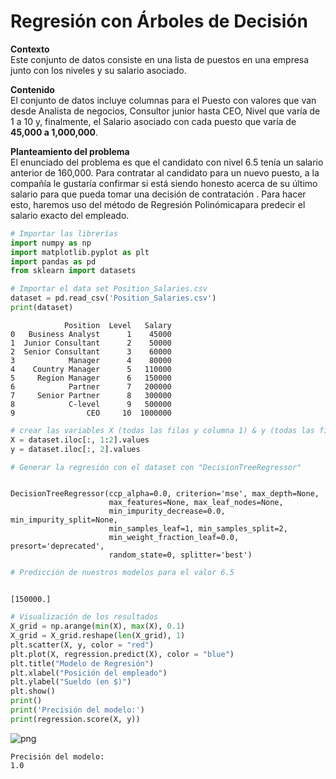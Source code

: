 # Regresión con Árboles de Decisión

**Contexto**  
Este conjunto de datos consiste en una lista de puestos en una empresa junto con los niveles y su salario asociado.

**Contenido**  
El conjunto de datos incluye columnas para el Puesto con valores que van desde Analista de negocios, Consultor junior hasta CEO, Nivel que varía de 1 a 10 y, finalmente, el Salario asociado con cada puesto que varía de **45,000 a 1,000,000**.

**Planteamiento del problema**  
El enunciado del problema es que el candidato con nivel 6.5 tenía un salario anterior de 160,000. Para contratar al candidato para un nuevo puesto, a la compañía le gustaría confirmar si está siendo honesto acerca de su último salario para que pueda tomar una decisión de contratación . Para hacer esto, haremos uso del método de Regresión Polinómicapara predecir el salario exacto del empleado.


```python
# Importar las librerías
import numpy as np
import matplotlib.pyplot as plt
import pandas as pd
from sklearn import datasets
```


```python
# Importar el data set Position_Salaries.csv
dataset = pd.read_csv('Position_Salaries.csv')
print(dataset)
```

                Position  Level   Salary
    0   Business Analyst      1    45000
    1  Junior Consultant      2    50000
    2  Senior Consultant      3    60000
    3            Manager      4    80000
    4    Country Manager      5   110000
    5     Region Manager      6   150000
    6            Partner      7   200000
    7     Senior Partner      8   300000
    8            C-level      9   500000
    9                CEO     10  1000000
    


```python
# crear las variables X (todas las filas y columna 1) & y (todas las filas y columna 2)
X = dataset.iloc[:, 1:2].values
y = dataset.iloc[:, 2].values
```


```python
# Generar la regresión con el dataset con "DecisionTreeRegressor"

```


```python

```




    DecisionTreeRegressor(ccp_alpha=0.0, criterion='mse', max_depth=None,
                          max_features=None, max_leaf_nodes=None,
                          min_impurity_decrease=0.0, min_impurity_split=None,
                          min_samples_leaf=1, min_samples_split=2,
                          min_weight_fraction_leaf=0.0, presort='deprecated',
                          random_state=0, splitter='best')




```python
# Predicción de nuestros modelos para el valor 6.5

```


```python

```

    [150000.]
    


```python
# Visualización de los resultados
X_grid = np.arange(min(X), max(X), 0.1)
X_grid = X_grid.reshape(len(X_grid), 1)
plt.scatter(X, y, color = "red")
plt.plot(X, regression.predict(X), color = "blue")
plt.title("Modelo de Regresión")
plt.xlabel("Posición del empleado")
plt.ylabel("Sueldo (en $)")
plt.show()
print()
print('Precisión del modelo:')
print(regression.score(X, y))
```


![png](../../imagenes/02-Decission_tree_regression_9_0.png)


    
    Precisión del modelo:
    1.0
    
